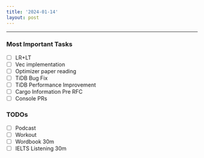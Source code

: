 ```yaml
---
title: '2024-01-14'
layout: post
---
```


---

### Most Important Tasks

- [ ] LR+LT
- [ ] Vec implementation
- [ ] Optimizer paper reading
- [ ] TiDB Bug Fix
- [ ] TiDB Performance Improvement
- [ ] Cargo Information Pre RFC
- [ ] Console PRs

### TODOs

- [ ] Podcast
- [ ] Workout
- [ ] Wordbook 30m
- [ ] IELTS Listening 30m
